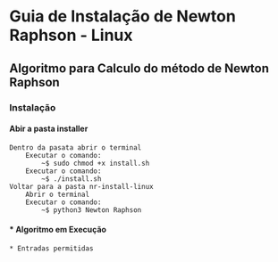 # **Guia de Instalação de Newton Raphson - Linux**
## Algoritmo para Calculo do método de Newton Raphson
### Instalação
#### Abir a pasta installer
    Dentro da pasata abrir o terminal 
        Executar o comando: 
            ~$ sudo chmod +x install.sh
        Executar o comando: 
            ~$ ./install.sh
    Voltar para a pasta nr-install-linux
        Abrir o terminal 
        Executar o comando:
            ~$ python3 Newton Raphson


#### * Algoritmo em Execução
    * Entradas permitidas
